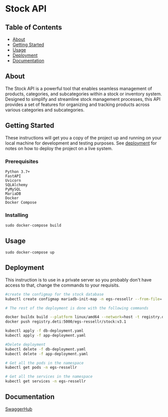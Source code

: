 # Stock API

## Table of Contents

- [About](#about)
- [Getting Started](#getting_started)
- [Usage](#usage)
- [Deployment](#deployment)
- [Documentation](#documentation)

## About <a name = "about"></a>

The Stock API is a powerful tool that enables seamless management of products, categories, and subcategories within a stock or inventory system. Designed to simplify and streamline stock management processes, this API provides a set of features for organizing and tracking products across various categories and subcategories.

## Getting Started <a name = "getting_started"></a>

These instructions will get you a copy of the project up and running on your local machine for development and testing purposes. See [deployment](#deployment) for notes on how to deploy the project on a live system.

### Prerequisites


```
Python 3.7+
FastAPI
Uvicorn
SQLAlchemy
PyMySQL
MariaDB
Docker
Docker Compose
```

### Installing 


```
sudo docker-compose build
```

## Usage <a name = "usage"></a>
```
sudo docker-compose up
```


## Deployment <a name = "deployment"></a> 

This instruction is to use in a private server so you probably don't have access to that, change the commands to your requisits.

```bash
#create the configmap for the stock database
kubectl create configmap mariadb-init-map -n egs-ressellr --from-file=./db/init.sql

# The rest of the deployment is done with the following commands

docker buildx build --platform linux/amd64 --network=host -t registry.deti:5000/egs-ressellr/stock:v3.1 -f Dockerfile.app .
docker push registry.deti:5000/egs-ressellr/stock:v3.1

kubectl apply -f db-deployment.yaml
kubectl apply -f app-deployment.yaml

#Delete deployment
kubectl delete -f db-deployment.yaml
kubectl delete -f app-deployment.yaml

# Get all the pods in the namespace
kubectl get pods -n egs-ressellr

# Get all the services in the namespace
kubectl get services -n egs-ressellr

```

## Documentation <a name = "documentation"></a>
<a href="https://app.swaggerhub.com/apis-docs/Resellr/StockAPI/1.0.0"> SwaggerHub</a>